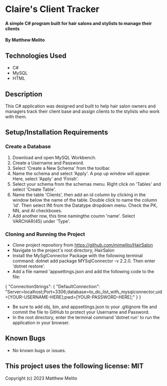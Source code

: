 # Claire's Client Tracker

#### A simple C# program built for hair salons and stylists to manage their clients

#### By Matthew Melito

## Technologies Used

* C#
* MySQL
* HTML

## Description

This C# application was designed and built to help hair salon owners and managers track their client base and assign clients to the stylists who work with them.


## Setup/Installation Requirements

### Create a Database

1. Download and open MySQL Workbench.
2. Create a Username and Password.
3. Select 'Create a New Schema' from the toolbar.
4. Name the schema and select 'Apply'. A pop up window will appear. Here, select 'Apply' and 'Finish'.
5. Select your schema  from the schemas menu. Right click on 'Tables' and select 'Create Table'.
6. Name the table 'Clients', then add an id column by clicking in the window below the name of the table. Double click to name the column 'id'. Then select INt from the Datatype dropdown menu. Check the PK, NN, and AI checkboxes.
7. Add another row, this time namingthe coumn 'name'. Select VARCHAR(45) under 'Type'.


### Cloning and Running the Project

* Clone project repository from https://github.com/mjmelito/HairSalon
* Navigate to the project's root directory, HairSalon
* Install the MySglConnector Package with the following terminal command: dotnet add package MYSqlConnector -v 2.2.0. Then enter 'dotnet restore'.
* Add a file named 'appsettings.json and add the following code to the file:

{
    "ConnectionStrings": {
        "DefaultConnection": "Server=localhost;Port=3306;database=to_do_list_with_mysqlconnector;uid=[YOUR-USERNAME-HERE];pwd=[YOUR-PASSWORD-HERE];"
    }
}
* Be sure to add obj, bin, and appsettings.json to your .gitignore file and commit the file to GitHub to protect your Username and Password.
* In the root directory, enter the terminal command 'dotnet run' to run the application in your browser.

## Known Bugs

* No known bugs or issues.

## This project uses the following license: MIT

Copyright (c) 2023 Matthew Melito